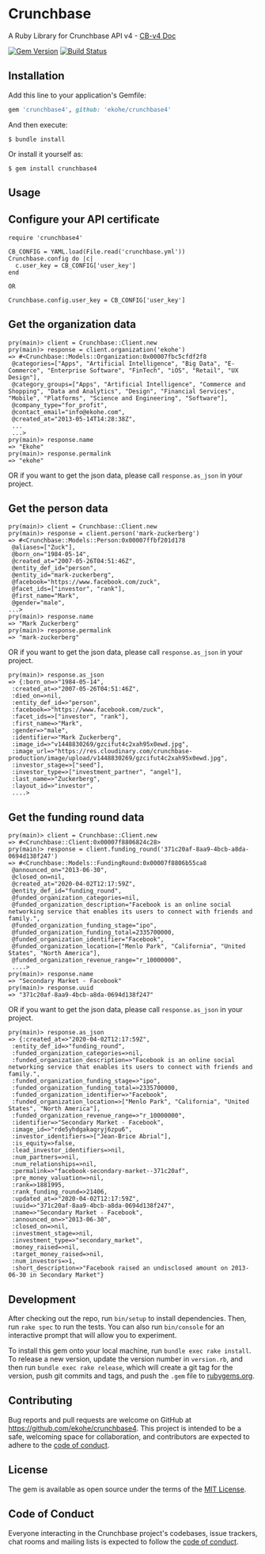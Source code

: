 # Crunchbase

A Ruby Library for Crunchbase API v4 -  [CB-v4 Doc](https://app.swaggerhub.com/apis/Crunchbase/crunchbase-enterprise_api/1.0.1)

[![Gem Version](https://badge.fury.io/rb/crunchbase4.svg)](https://badge.fury.io/rb/crunchbase4)
[![Build Status](https://travis-ci.org/encoreshao/crunchbase4.svg?branch=master)](https://travis-ci.org/encoreshao/crunchbase4)

## Installation

Add this line to your application's Gemfile:

```ruby
gem 'crunchbase4', github: 'ekohe/crunchbase4'
```

And then execute:

    $ bundle install

Or install it yourself as:

    $ gem install crunchbase4

## Usage

## Configure your API certificate

```
require 'crunchbase4'

CB_CONFIG = YAML.load(File.read('crunchbase.yml'))
Crunchbase.config do |c|
  c.user_key = CB_CONFIG['user_key']
end

OR

Crunchbase.config.user_key = CB_CONFIG['user_key']
```

## Get the organization data

```
pry(main)> client = Crunchbase::Client.new
pry(main)> response = client.organization('ekohe')
=> #<Crunchbase::Models::Organization:0x00007fbc5cfdf2f8
 @categories=["Apps", "Artificial Intelligence", "Big Data", "E-Commerce", "Enterprise Software", "FinTech", "iOS", "Retail", "UX Design"],
 @category_groups=["Apps", "Artificial Intelligence", "Commerce and Shopping", "Data and Analytics", "Design", "Financial Services", "Mobile", "Platforms", "Science and Engineering", "Software"],
 @company_type="for_profit",
 @contact_email="info@ekohe.com",
 @created_at="2013-05-14T14:28:38Z",
 ...
 ...>
pry(main)> response.name
=> "Ekohe"
pry(main)> response.permalink
=> "ekohe"
```

OR if you want to get the json data, please call `response.as_json` in your project.

## Get the person data

```
pry(main)> client = Crunchbase::Client.new
pry(main)> response = client.person('mark-zuckerberg')
=> #<Crunchbase::Models::Person:0x00007ffbf201d178
 @aliases=["Zuck"],
 @born_on="1984-05-14",
 @created_at="2007-05-26T04:51:46Z",
 @entity_def_id="person",
 @entity_id="mark-zuckerberg",
 @facebook="https://www.facebook.com/zuck",
 @facet_ids=["investor", "rank"],
 @first_name="Mark",
 @gender="male",
...>
pry(main)> response.name
=> "Mark Zuckerberg"
pry(main)> response.permalink
=> "mark-zuckerberg"
```

OR if you want to get the json data, please call `response.as_json` in your project.

```
pry(main)> response.as_json
=> {:born_on=>"1984-05-14",
 :created_at=>"2007-05-26T04:51:46Z",
 :died_on=>nil,
 :entity_def_id=>"person",
 :facebook=>"https://www.facebook.com/zuck",
 :facet_ids=>["investor", "rank"],
 :first_name=>"Mark",
 :gender=>"male",
 :identifier=>"Mark Zuckerberg",
 :image_id=>"v1448830269/gzcifut4c2xah95x0ewd.jpg",
 :image_url=>"https://res.cloudinary.com/crunchbase-production/image/upload/v1448830269/gzcifut4c2xah95x0ewd.jpg",
 :investor_stage=>["seed"],
 :investor_type=>["investment_partner", "angel"],
 :last_name=>"Zuckerberg",
 :layout_id=>"investor",
 ....>
```

## Get the funding round data

```
pry(main)> client = Crunchbase::Client.new
=> #<Crunchbase::Client:0x00007f8806824c28>
pry(main)> response = client.funding_round('371c20af-8aa9-4bcb-a8da-0694d138f247')
=> #<Crunchbase::Models::FundingRound:0x00007f8806b55ca8
 @announced_on="2013-06-30",
 @closed_on=nil,
 @created_at="2020-04-02T12:17:59Z",
 @entity_def_id="funding_round",
 @funded_organization_categories=nil,
 @funded_organization_description="Facebook is an online social networking service that enables its users to connect with friends and family.",
 @funded_organization_funding_stage="ipo",
 @funded_organization_funding_total=2335700000,
 @funded_organization_identifier="Facebook",
 @funded_organization_location=["Menlo Park", "California", "United States", "North America"],
 @funded_organization_revenue_range="r_10000000",
 ....>
pry(main)> response.name
=> "Secondary Market - Facebook"
pry(main)> response.uuid
=> "371c20af-8aa9-4bcb-a8da-0694d138f247"
```

OR if you want to get the json data, please call `response.as_json` in your project.

```
pry(main)> response.as_json
=> {:created_at=>"2020-04-02T12:17:59Z",
 :entity_def_id=>"funding_round",
 :funded_organization_categories=>nil,
 :funded_organization_description=>"Facebook is an online social networking service that enables its users to connect with friends and family.",
 :funded_organization_funding_stage=>"ipo",
 :funded_organization_funding_total=>2335700000,
 :funded_organization_identifier=>"Facebook",
 :funded_organization_location=>["Menlo Park", "California", "United States", "North America"],
 :funded_organization_revenue_range=>"r_10000000",
 :identifier=>"Secondary Market - Facebook",
 :image_id=>"rde5yhdgakaqryj6zpu6",
 :investor_identifiers=>["Jean-Brice Abrial"],
 :is_equity=>false,
 :lead_investor_identifiers=>nil,
 :num_partners=>nil,
 :num_relationships=>nil,
 :permalink=>"facebook-secondary-market--371c20af",
 :pre_money_valuation=>nil,
 :rank=>1881995,
 :rank_funding_round=>21406,
 :updated_at=>"2020-04-02T12:17:59Z",
 :uuid=>"371c20af-8aa9-4bcb-a8da-0694d138f247",
 :name=>"Secondary Market - Facebook",
 :announced_on=>"2013-06-30",
 :closed_on=>nil,
 :investment_stage=>nil,
 :investment_type=>"secondary_market",
 :money_raised=>nil,
 :target_money_raised=>nil,
 :num_investors=>1,
 :short_description=>"Facebook raised an undisclosed amount on 2013-06-30 in Secondary Market"}
```

## Development

After checking out the repo, run `bin/setup` to install dependencies. Then, run `rake spec` to run the tests. You can also run `bin/console` for an interactive prompt that will allow you to experiment.

To install this gem onto your local machine, run `bundle exec rake install`. To release a new version, update the version number in `version.rb`, and then run `bundle exec rake release`, which will create a git tag for the version, push git commits and tags, and push the `.gem` file to [rubygems.org](https://rubygems.org).

## Contributing

Bug reports and pull requests are welcome on GitHub at https://github.com/ekohe/crunchbase4. This project is intended to be a safe, welcoming space for collaboration, and contributors are expected to adhere to the [code of conduct](https://github.com/ekohe/crunchbase4/blob/master/CODE_OF_CONDUCT.md).


## License

The gem is available as open source under the terms of the [MIT License](https://opensource.org/licenses/MIT).

## Code of Conduct

Everyone interacting in the Crunchbase project's codebases, issue trackers, chat rooms and mailing lists is expected to follow the [code of conduct](https://github.com/ekohe/crunchbase4/blob/master/CODE_OF_CONDUCT.md).
